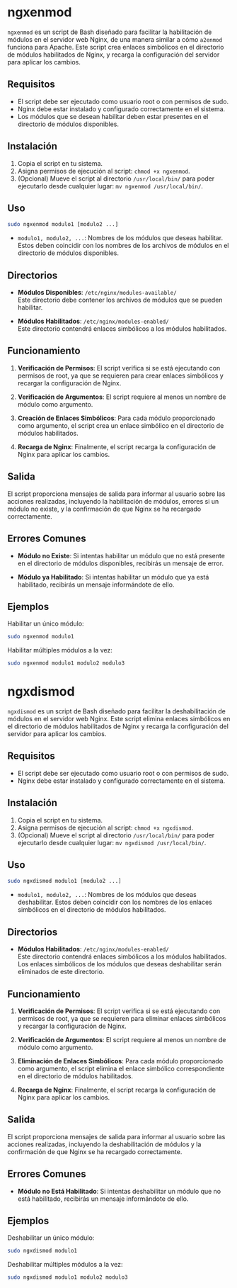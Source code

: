 
# ngxenmod

 `ngxenmod` es un script de Bash diseñado para facilitar la habilitación de módulos en el servidor web Nginx, de una manera similar a cómo `a2enmod` funciona para Apache. Este script crea enlaces simbólicos en el directorio de módulos habilitados de Nginx, y recarga la configuración del servidor para aplicar los cambios.

 ## Requisitos

 - El script debe ser ejecutado como usuario root o con permisos de sudo.
 - Nginx debe estar instalado y configurado correctamente en el sistema.
 - Los módulos que se desean habilitar deben estar presentes en el directorio de módulos disponibles.

 ## Instalación

 1. Copia el script en tu sistema.
 2. Asigna permisos de ejecución al script: `chmod +x ngxenmod`.
 3. (Opcional) Mueve el script al directorio `/usr/local/bin/` para poder ejecutarlo desde cualquier lugar: `mv ngxenmod /usr/local/bin/`.

 ## Uso

 ```bash
 sudo ngxenmod modulo1 [modulo2 ...]
 ```

 - `modulo1, modulo2, ...`: Nombres de los módulos que deseas habilitar. Estos deben coincidir con los nombres de los archivos de módulos en el directorio de módulos disponibles.

 ## Directorios

 - **Módulos Disponibles**: `/etc/nginx/modules-available/`  
   Este directorio debe contener los archivos de módulos que se pueden habilitar.

 - **Módulos Habilitados**: `/etc/nginx/modules-enabled/`  
   Este directorio contendrá enlaces simbólicos a los módulos habilitados.

 ## Funcionamiento

 1. **Verificación de Permisos**: El script verifica si se está ejecutando con permisos de root, ya que se requieren para crear enlaces simbólicos y recargar la configuración de Nginx.

 2. **Verificación de Argumentos**: El script requiere al menos un nombre de módulo como argumento.

 3. **Creación de Enlaces Simbólicos**: Para cada módulo proporcionado como argumento, el script crea un enlace simbólico en el directorio de módulos habilitados.

 4. **Recarga de Nginx**: Finalmente, el script recarga la configuración de Nginx para aplicar los cambios.

 ## Salida

 El script proporciona mensajes de salida para informar al usuario sobre las acciones realizadas, incluyendo la habilitación de módulos, errores si un módulo no existe, y la confirmación de que Nginx se ha recargado correctamente.

 ## Errores Comunes

 - **Módulo no Existe**: Si intentas habilitar un módulo que no está presente en el directorio de módulos disponibles, recibirás un mensaje de error.

 - **Módulo ya Habilitado**: Si intentas habilitar un módulo que ya está habilitado, recibirás un mensaje informándote de ello.

 ## Ejemplos

 Habilitar un único módulo:

 ```bash
 sudo ngxenmod modulo1
 ```

 Habilitar múltiples módulos a la vez:

 ```bash
 sudo ngxenmod modulo1 modulo2 modulo3
 ```



# ngxdismod

`ngxdismod` es un script de Bash diseñado para facilitar la deshabilitación de módulos en el servidor web Nginx. Este script elimina enlaces simbólicos en el directorio de módulos habilitados de Nginx y recarga la configuración del servidor para aplicar los cambios.

## Requisitos

- El script debe ser ejecutado como usuario root o con permisos de sudo.
- Nginx debe estar instalado y configurado correctamente en el sistema.

## Instalación

1. Copia el script en tu sistema.
2. Asigna permisos de ejecución al script: `chmod +x ngxdismod`.
3. (Opcional) Mueve el script al directorio `/usr/local/bin/` para poder ejecutarlo desde cualquier lugar: `mv ngxdismod /usr/local/bin/`.

## Uso

```bash
sudo ngxdismod modulo1 [modulo2 ...]
```

- `modulo1, modulo2, ...`: Nombres de los módulos que deseas deshabilitar. Estos deben coincidir con los nombres de los enlaces simbólicos en el directorio de módulos habilitados.

## Directorios

- **Módulos Habilitados**: `/etc/nginx/modules-enabled/`  
  Este directorio contendrá enlaces simbólicos a los módulos habilitados. Los enlaces simbólicos de los módulos que deseas deshabilitar serán eliminados de este directorio.

## Funcionamiento

1. **Verificación de Permisos**: El script verifica si se está ejecutando con permisos de root, ya que se requieren para eliminar enlaces simbólicos y recargar la configuración de Nginx.

2. **Verificación de Argumentos**: El script requiere al menos un nombre de módulo como argumento.

3. **Eliminación de Enlaces Simbólicos**: Para cada módulo proporcionado como argumento, el script elimina el enlace simbólico correspondiente en el directorio de módulos habilitados.

4. **Recarga de Nginx**: Finalmente, el script recarga la configuración de Nginx para aplicar los cambios.

## Salida

El script proporciona mensajes de salida para informar al usuario sobre las acciones realizadas, incluyendo la deshabilitación de módulos y la confirmación de que Nginx se ha recargado correctamente.

## Errores Comunes

- **Módulo no Está Habilitado**: Si intentas deshabilitar un módulo que no está habilitado, recibirás un mensaje informándote de ello.

## Ejemplos

Deshabilitar un único módulo:

```bash
sudo ngxdismod modulo1
```

Deshabilitar múltiples módulos a la vez:

```bash
sudo ngxdismod modulo1 modulo2 modulo3
```
